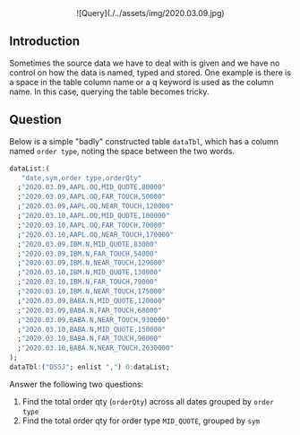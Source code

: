 <span style="display:block;text-align:center">
![Query](./../assets/img/2020.03.09.jpg)
</span>


## Introduction
Sometimes the source data we have to deal with is given and we have no control on how the data is named, typed and stored. One example is there is a space in the table column name or a q keyword is used as the column name. In this case, querying the table becomes tricky.

## Question
Below is a simple "badly" constructed table ``dataTbl``, which has a column named ``order type``, noting the space between the two words.

```q
dataList:(
   "date,sym,order type,orderQty"
  ;"2020.03.09,AAPL.OQ,MID_QUOTE,80000"
  ;"2020.03.09,AAPL.OQ,FAR_TOUCH,50000"
  ;"2020.03.09,AAPL.OQ,NEAR_TOUCH,120000"
  ;"2020.03.10,AAPL.OQ,MID_QUOTE,100000"
  ;"2020.03.10,AAPL.OQ,FAR_TOUCH,70000"
  ;"2020.03.10,AAPL.OQ,NEAR_TOUCH,170000"
  ;"2020.03.09,IBM.N,MID_QUOTE,83000"
  ;"2020.03.09,IBM.N,FAR_TOUCH,54000"
  ;"2020.03.09,IBM.N,NEAR_TOUCH,129000"
  ;"2020.03.10,IBM.N,MID_QUOTE,130000"
  ;"2020.03.10,IBM.N,FAR_TOUCH,79000"
  ;"2020.03.10,IBM.N,NEAR_TOUCH,175000"
  ;"2020.03.09,BABA.N,MID_QUOTE,120000"
  ;"2020.03.09,BABA.N,FAR_TOUCH,68000"
  ;"2020.03.09,BABA.N,NEAR_TOUCH,930000"
  ;"2020.03.10,BABA.N,MID_QUOTE,150000"
  ;"2020.03.10,BABA.N,FAR_TOUCH,96000"
  ;"2020.03.10,BABA.N,NEAR_TOUCH,2030000"
);
dataTbl:("DSSJ"; enlist ",") 0:dataList;
```

Answer the following two questions:

1. Find the total order qty (``orderQty``) across all dates grouped by ``order type``
2. Find the total order qty for order type ``MID_QUOTE``, grouped by ``sym``
